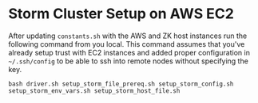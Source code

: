 # Storm Cluster Setup on AWS EC2

After updating `constants.sh` with the AWS and ZK host instances run the following command from you local. This command assumes that you've already setup trust with EC2 instances and added proper configuration in `~/.ssh/config` to be able to ssh into remote nodes without specifying the key.

```
bash driver.sh setup_storm_file_prereq.sh setup_storm_config.sh setup_storm_env_vars.sh setup_storm_host_file.sh
```
